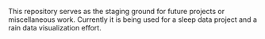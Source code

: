 This repository serves as the staging ground for future projects or miscellaneous work. Currently it is being used for a sleep data project and a rain data visualization effort.
